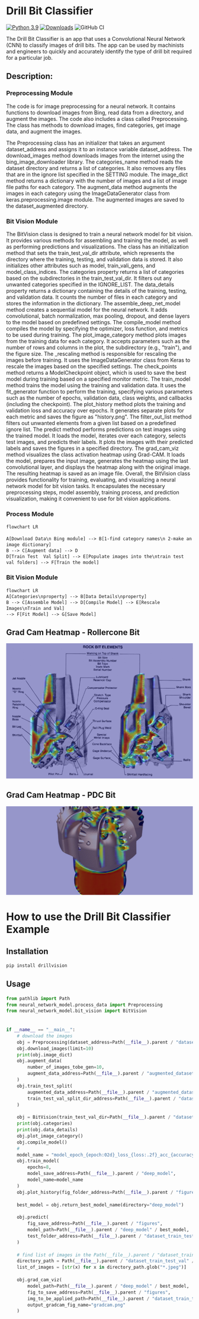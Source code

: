 # Drill Bit Classifier

[![Python 3.9](https://img.shields.io/badge/python-3.9-blue.svg)](https://www.python.org/downloads/release/python-360/)
[![Downloads](https://static.pepy.tech/personalized-badge/drillvision?period=total&units=international_system&left_color=grey&right_color=red&left_text=Downloads)](https://pepy.tech/project/drillvision)
![GitHub CI](https://github.com/Atashnezhad/DrillBitVision/actions/workflows/main.yml/badge.svg)

The Drill Bit Classifier is an app that uses a Convolutional Neural Network (CNN) to 
classify images of drill bits. The app can be used by machinists and engineers to 
quickly and accurately identify the type of drill bit required for a particular job.

## Description:
### Preprocessing Module
The code is for image preprocessing for a neural network. 
It contains functions to download images from Bing, read data from a directory, 
and augment the images. The code also includes a class called Preprocessing. 
The class has methods to download images, find categories, get image data, and 
augment the images.

The Preprocessing class has an initializer that takes an argument dataset_address 
and assigns it to an instance variable dataset_address. The download_images method 
downloads images from the internet using the bing_image_downloader library. 
The categories_name method reads the dataset directory and returns a list of categories. 
It also removes any files that are in the ignore list specified in the SETTING module. 
The image_dict method returns a dictionary with the number of images and a list of image 
file paths for each category. The augment_data method augments the images in each 
category using the ImageDataGenerator class from keras.preprocessing.image module. 
The augmented images are saved to the dataset_augmented directory.

### Bit Vision Module
The BitVision class is designed to train a neural network model for bit vision. It provides various methods for assembling and training the model, as well as performing predictions and visualizations.
The class has an initialization method that sets the train_test_val_dir attribute, which represents the directory where the training, testing, and validation data is stored. It also initializes other attributes such as model, train_vali_gens, and model_class_indices.
The categories property returns a list of categories based on the subdirectories in the train_test_val_dir. It filters out any unwanted categories specified in the IGNORE_LIST.
The data_details property returns a dictionary containing the details of the training, testing, and validation data. It counts the number of files in each category and stores the information in the dictionary.
The assemble_deep_net_model method creates a sequential model for the neural network. It adds convolutional, batch normalization, max pooling, dropout, and dense layers to the model based on predefined settings.
The compile_model method compiles the model by specifying the optimizer, loss function, and metrics to be used during training.
The plot_image_category method plots images from the training data for each category. It accepts parameters such as the number of rows and columns in the plot, the subdirectory (e.g., "train"), and the figure size.
The _rescaling method is responsible for rescaling the images before training. It uses the ImageDataGenerator class from Keras to rescale the images based on the specified settings.
The check_points method returns a ModelCheckpoint object, which is used to save the best model during training based on a specified monitor metric.
The train_model method trains the model using the training and validation data. It uses the fit_generator function to perform the training, specifying various parameters such as the number of epochs, validation data, class weights, and callbacks (including the checkpoint).
The plot_history method plots the training and validation loss and accuracy over epochs. It generates separate plots for each metric and saves the figure as "history.png".
The filter_out_list method filters out unwanted elements from a given list based on a predefined ignore list.
The predict method performs predictions on test images using the trained model. It loads the model, iterates over each category, selects test images, and predicts their labels. It plots the images with their predicted labels and saves the figures in a specified directory.
The grad_cam_viz method visualizes the class activation heatmap using Grad-CAM. It loads the model, prepares the input image, generates the heatmap using the last convolutional layer, and displays the heatmap along with the original image. The resulting heatmap is saved as an image file.
Overall, the BitVision class provides functionality for training, evaluating, and visualizing a neural network model for bit vision tasks. It encapsulates the necessary preprocessing steps, model assembly, training process, and prediction visualization, making it convenient to use for bit vision applications.

### Process Module
```mermaid
flowchart LR

A[Download Data\n Bing module] --> B[1-find category names\n 2-make an image dictionary]
B --> C[Augment data] --> D
D[Train Test  Val Split] --> E[Populate images into the\ntrain test val folders] --> F[Train the model]
```


### Bit Vision Module
```mermaid
flowchart LR
A[Categories\nproperty] --> B[Data Details\nproperty]
B --> C[Assemble Model] --> D[Compile Model] --> E[Rescale Images\nTrain and Val] 
--> F[Fit Model] --> G[Save Model]
```

## Grad Cam Heatmap - Rollercone Bit
![alt text](figures/grad_cam_rc_1.png "Logo Title Text 1")

## Grad Cam Heatmap - PDC Bit
![alt text](figures/grad_cam_pdc_1.png "Logo Title Text 1")


# How to use the Drill Bit Classifier Example
## Installation
```bash
pip install drillvision
```
## Usage
```python
from pathlib import Path
from neural_network_model.process_data import Preprocessing
from neural_network_model.bit_vision import BitVision


if __name__ == "__main__":
    # download the images
    obj = Preprocessing(dataset_address=Path(__file__).parent / "dataset")
    obj.download_images(limit=10)
    print(obj.image_dict)
    obj.augment_data(
        number_of_images_tobe_gen=10,
        augment_data_address=Path(__file__).parent / "augmented_dataset"
    )
    obj.train_test_split(
        augmented_data_address=Path(__file__).parent / "augmented_dataset",
        train_test_val_split_dir_address=Path(__file__).parent / "dataset_train_test_val"
    )

    obj = BitVision(train_test_val_dir=Path(__file__).parent / "dataset_train_test_val")
    print(obj.categories)
    print(obj.data_details)
    obj.plot_image_category()
    obj.compile_model()
    #
    model_name = "model_epoch_{epoch:02d}_loss_{loss:.2f}_acc_{accuracy:.2f}_val_acc_{val_accuracy:.2f}_.h5"
    obj.train_model(
        epochs=8,
        model_save_address=Path(__file__).parent / "deep_model",
        model_name=model_name
    )
    obj.plot_history(fig_folder_address=Path(__file__).parent / "figures")

    best_model = obj.return_best_model_name(directory="deep_model")

    obj.predict(
        fig_save_address=Path(__file__).parent / "figures",
        model_path=Path(__file__).parent / "deep_model" / best_model,
        test_folder_address=Path(__file__).parent / "dataset_train_test_val" / "test"
    )

    # find list of images in the Path(__file__).parent / "dataset_train_test_val" / "test" / "pdc_bit"
    directory_path = Path(__file__).parent / "dataset_train_test_val" / "test" / "pdc_bit"
    list_of_images = [str(x) for x in directory_path.glob("*.jpeg")]

    obj.grad_cam_viz(
        model_path=Path(__file__).parent / "deep_model" / best_model,
        fig_to_save_address=Path(__file__).parent / "figures",
        img_to_be_applied_path=Path(__file__).parent / "dataset_train_test_val" / "test" / "pdc_bit" / list_of_images[0],
        output_gradcam_fig_name="gradcam.png"
    )



